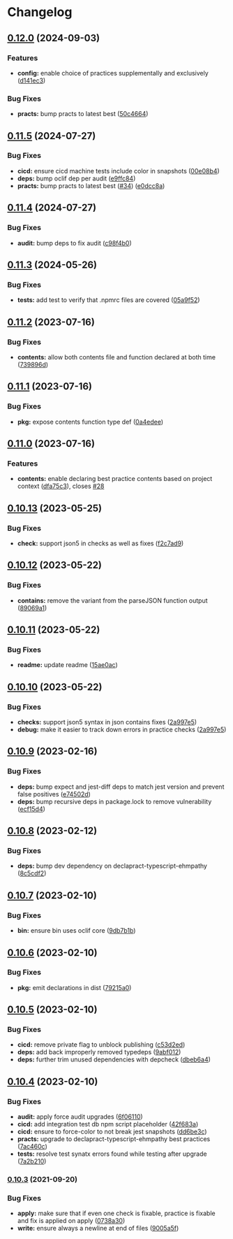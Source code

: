 # Changelog

## [0.12.0](https://github.com/ehmpathy/declapract/compare/v0.11.5...v0.12.0) (2024-09-03)


### Features

* **config:** enable choice of practices supplementally and exclusively ([d141ec3](https://github.com/ehmpathy/declapract/commit/d141ec39b82dbb4d601a5e59914106940f478ed5))


### Bug Fixes

* **practs:** bump practs to latest best ([50c4664](https://github.com/ehmpathy/declapract/commit/50c466480b9962335ee8722507c57a0471f33e00))

## [0.11.5](https://github.com/ehmpathy/declapract/compare/v0.11.4...v0.11.5) (2024-07-27)


### Bug Fixes

* **cicd:** ensure cicd machine tests include color in snapshots ([00e08b4](https://github.com/ehmpathy/declapract/commit/00e08b453624cd0ea230ab400b62f220192038a0))
* **deps:** bump oclif dep per audit ([e9ffc84](https://github.com/ehmpathy/declapract/commit/e9ffc845c8d2c3d821fa751731fce8e7697e633c))
* **practs:** bump practs to latest best ([#34](https://github.com/ehmpathy/declapract/issues/34)) ([e0dcc8a](https://github.com/ehmpathy/declapract/commit/e0dcc8adc665991f7c43ddeb0c315f66ab5b1a67))

## [0.11.4](https://github.com/ehmpathy/declapract/compare/v0.11.3...v0.11.4) (2024-07-27)


### Bug Fixes

* **audit:** bump deps to fix audit ([c98f4b0](https://github.com/ehmpathy/declapract/commit/c98f4b04f15d428694a60120d73572bc9aeb5dcc))

## [0.11.3](https://github.com/ehmpathy/declapract/compare/v0.11.2...v0.11.3) (2024-05-26)


### Bug Fixes

* **tests:** add test to verify that .npmrc files are covered ([05a9f52](https://github.com/ehmpathy/declapract/commit/05a9f5259a52ed990a37ae05e26ada3553316632))

## [0.11.2](https://github.com/ehmpathy/declapract/compare/v0.11.1...v0.11.2) (2023-07-16)


### Bug Fixes

* **contents:** allow both contents file and function declared at both time ([739896d](https://github.com/ehmpathy/declapract/commit/739896d6426844c764e4184bced2fc48bac25fcd))

## [0.11.1](https://github.com/ehmpathy/declapract/compare/v0.11.0...v0.11.1) (2023-07-16)


### Bug Fixes

* **pkg:** expose contents function type def ([0a4edee](https://github.com/ehmpathy/declapract/commit/0a4edee0615beb74782bb7626279cf2a5feecc38))

## [0.11.0](https://github.com/ehmpathy/declapract/compare/v0.10.13...v0.11.0) (2023-07-16)


### Features

* **contents:** enable declaring best practice contents based on project context ([dfa75c3](https://github.com/ehmpathy/declapract/commit/dfa75c33bf1ca73dcc77c9646cf2af38e294057a)), closes [#28](https://github.com/ehmpathy/declapract/issues/28)

## [0.10.13](https://github.com/ehmpathy/declapract/compare/v0.10.12...v0.10.13) (2023-05-25)


### Bug Fixes

* **check:** support json5 in checks as well as fixes ([f2c7ad9](https://github.com/ehmpathy/declapract/commit/f2c7ad9ca975afc5db29570fcb703ad8b6a5e0c8))

## [0.10.12](https://github.com/ehmpathy/declapract/compare/v0.10.11...v0.10.12) (2023-05-22)


### Bug Fixes

* **contains:** remove the variant from the parseJSON function output ([89069a1](https://github.com/ehmpathy/declapract/commit/89069a1035f579be6242e0edbbd8d703de28e734))

## [0.10.11](https://github.com/ehmpathy/declapract/compare/v0.10.10...v0.10.11) (2023-05-22)


### Bug Fixes

* **readme:** update readme ([15ae0ac](https://github.com/ehmpathy/declapract/commit/15ae0ac97b00389861555acf6f3acd2448371ac5))

## [0.10.10](https://github.com/ehmpathy/declapract/compare/v0.10.9...v0.10.10) (2023-05-22)


### Bug Fixes

* **checks:** support json5 syntax in json contains fixes ([2a997e5](https://github.com/ehmpathy/declapract/commit/2a997e531e71ea719606b84e2efc5e1dfb245c15))
* **debug:** make it easier to track down errors in practice checks ([2a997e5](https://github.com/ehmpathy/declapract/commit/2a997e531e71ea719606b84e2efc5e1dfb245c15))

## [0.10.9](https://github.com/ehmpathy/declapract/compare/v0.10.8...v0.10.9) (2023-02-16)


### Bug Fixes

* **deps:** bump expect and jest-diff deps to match jest version and prevent false positives ([e74502d](https://github.com/ehmpathy/declapract/commit/e74502d904d111a61f4eb9116b1c4305869c440f))
* **deps:** bump recursive deps in package.lock to remove vulnerability ([ecf15d4](https://github.com/ehmpathy/declapract/commit/ecf15d46cb904ccead48219e7d9031d9886fe971))

## [0.10.8](https://github.com/ehmpathy/declapract/compare/v0.10.7...v0.10.8) (2023-02-12)


### Bug Fixes

* **deps:** bump dev dependency on declapract-typescript-ehmpathy ([8c5cdf2](https://github.com/ehmpathy/declapract/commit/8c5cdf227a8fe5d97b4783c5aeeb6844165dbed6))

## [0.10.7](https://github.com/ehmpathy/declapract/compare/v0.10.6...v0.10.7) (2023-02-10)


### Bug Fixes

* **bin:** ensure bin uses oclif core ([9db7b1b](https://github.com/ehmpathy/declapract/commit/9db7b1b007080a7517b04bfb541504456a2fa5d9))

## [0.10.6](https://github.com/ehmpathy/declapract/compare/v0.10.5...v0.10.6) (2023-02-10)


### Bug Fixes

* **pkg:** emit declarations in dist ([79215a0](https://github.com/ehmpathy/declapract/commit/79215a00f3a673274e1de6166dfdd31a82f725ed))

## [0.10.5](https://github.com/ehmpathy/declapract/compare/v0.10.4...v0.10.5) (2023-02-10)


### Bug Fixes

* **cicd:** remove private flag to unblock publishing ([c53d2ed](https://github.com/ehmpathy/declapract/commit/c53d2ed1e15a5354bb8fbd9c65dad996b2e32937))
* **deps:** add back improperly removed typedeps ([9abf012](https://github.com/ehmpathy/declapract/commit/9abf012fddaef33ad514e6894bb67cf4877a1552))
* **deps:** further trim unused dependencies with depcheck ([dbeb6a4](https://github.com/ehmpathy/declapract/commit/dbeb6a4e29fc06ea93f7d34add0618155fb5cd39))

## [0.10.4](https://github.com/ehmpathy/declapract/compare/v0.10.3...v0.10.4) (2023-02-10)


### Bug Fixes

* **audit:** apply force audit upgrades ([6f06110](https://github.com/ehmpathy/declapract/commit/6f06110321b3e2281d416faf75841f9f4bbbc6dc))
* **cicd:** add integration test db npm script placeholder ([42f683a](https://github.com/ehmpathy/declapract/commit/42f683a9460cf661bba951a91dd733726dd92fc7))
* **cicd:** ensure to force-color to not break jest snapshots ([dd6be3c](https://github.com/ehmpathy/declapract/commit/dd6be3c055b84a9c1a3264502405a86094495781))
* **practs:** upgrade to declapract-typescript-ehmpathy best practices ([7ac460c](https://github.com/ehmpathy/declapract/commit/7ac460c17afad826e1fb92e91403d071e4e564d6))
* **tests:** resolve test synatx errors found while testing after upgrade ([7a2b210](https://github.com/ehmpathy/declapract/commit/7a2b21001dbefdd7c3c66f04c58d56bafbc58f2e))

### [0.10.3](https://www.github.com/uladkasach/declapract/compare/v0.10.2...v0.10.3) (2021-09-20)


### Bug Fixes

* **apply:** make sure that if even one check is fixable, practice is fixable and fix is applied on apply ([0738a30](https://www.github.com/uladkasach/declapract/commit/0738a30864503f14fa1d67149531994cfcd4158f))
* **write:** ensure always a newline at end of files ([9005a5f](https://www.github.com/uladkasach/declapract/commit/9005a5fa93835fa6b772c432021387f7afea914c))
